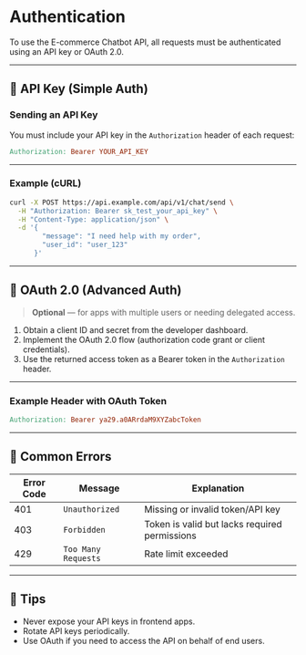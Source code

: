 # Authentication

To use the E-commerce Chatbot API, all requests must be authenticated using an API key or OAuth 2.0.

---

## 🔑 API Key (Simple Auth)

### Sending an API Key

You must include your API key in the `Authorization` header of each request:

```makefile
Authorization: Bearer YOUR_API_KEY
```

---

### Example (cURL)

```bash
curl -X POST https://api.example.com/api/v1/chat/send \
  -H "Authorization: Bearer sk_test_your_api_key" \
  -H "Content-Type: application/json" \
  -d '{
        "message": "I need help with my order",
        "user_id": "user_123"
      }'
```

---

## 🔐 OAuth 2.0 (Advanced Auth)

> **Optional** — for apps with multiple users or needing delegated access.

1. Obtain a client ID and secret from the developer dashboard.  
2. Implement the OAuth 2.0 flow (authorization code grant or client credentials).  
3. Use the returned access token as a Bearer token in the `Authorization` header.

---

### Example Header with OAuth Token

```makefile
Authorization: Bearer ya29.a0ARrdaM9XYZabcToken
```

---

## 🚫 Common Errors

| Error Code | Message             | Explanation                                   |
| ---------- | ------------------- | --------------------------------------------- |
| 401        | `Unauthorized`      | Missing or invalid token/API key              |
| 403        | `Forbidden`         | Token is valid but lacks required permissions |
| 429        | `Too Many Requests` | Rate limit exceeded                           |

---

## 🧪 Tips

- Never expose your API keys in frontend apps.
- Rotate API keys periodically.
- Use OAuth if you need to access the API on behalf of end users.
